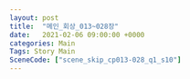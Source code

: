 ```yaml
---
layout: post
title:  "메인_회상_013~028장"
date:   2021-02-06 09:00:00 +0000
categories: Main
Tags: Story Main
SceneCode: ["scene_skip_cp013-028_q1_s10"]
---
```

